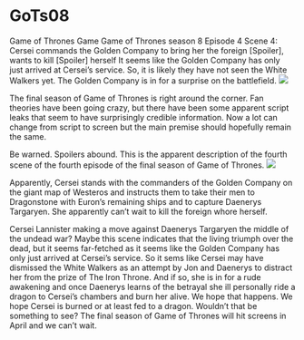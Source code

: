 # GoTs08
Game of Thrones Game
Game of Thrones season 8 Episode 4 Scene 4: Cersei commands the Golden Company to bring her the foreign [Spoiler], wants to kill [Spoiler] herself
It seems like the Golden Company has only just arrived at Cersei’s service. So, it is likely they have not seen the White Walkers yet. The Golden Company is in for a surprise on the battlefield.
<a href="https://season8.gameofthronesseason7fullepisodes.com/index.html">
<img src="https://thumbs.gfycat.com/VainFamousDaddylonglegs-small.gif"/>
</a>

The final season of Game of Thrones is right around the corner. Fan theories have been going crazy, but there have been some apparent script leaks that seem to have surprisingly credible information. Now a lot can change from script to screen but the main premise should hopefully remain the same.

Be warned. Spoilers abound.
This is the apparent description of the fourth scene of the fourth episode of the final season of Game of Thrones.
<a href="https://season8.gameofthronesseason7fullepisodes.com/index.html">
<img src="https://steamuserimages-a.akamaihd.net/ugc/969849147231198632/E2066E946AC50ECAB395E4C1C8705156E8A42D55/"/>
</a>

Apparently, Cersei stands with the commanders of the Golden Company on the giant map of Westeros and instructs them to take their men to Dragonstone with Euron’s remaining ships and to capture Daenerys Targaryen. She apparently can’t wait to kill the foreign whore herself.

Cersei Lannister making a move against Daenerys Targaryen the middle of the undead war? Maybe this scene indicates that the living triumph over the dead, but it seems far-fetched as it seems like the Golden Company has only just arrived at Cersei’s service. So it sems like Cersei may have dismissed the White Walkers as an attempt by Jon and Daenerys to distract her from the prize of The Iron Throne. And if so, she is in for a rude awakening and once Daenerys learns of the betrayal she ill personally ride a dragon to Cersei’s chambers and burn her alive. We hope that happens. We hope Cersei is burned or at least fed to a dragon. Wouldn’t that be something to see? The final season of Game of Thrones will hit screens in April and we can’t wait.
